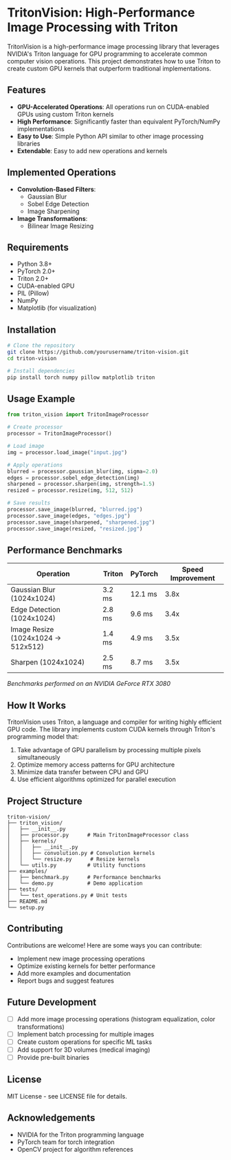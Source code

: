 # TritonVision: High-Performance Image Processing with Triton

TritonVision is a high-performance image processing library that leverages NVIDIA's Triton language for GPU programming to accelerate common computer vision operations. This project demonstrates how to use Triton to create custom GPU kernels that outperform traditional implementations.

## Features

- **GPU-Accelerated Operations**: All operations run on CUDA-enabled GPUs using custom Triton kernels
- **High Performance**: Significantly faster than equivalent PyTorch/NumPy implementations
- **Easy to Use**: Simple Python API similar to other image processing libraries
- **Extendable**: Easy to add new operations and kernels

## Implemented Operations

- **Convolution-Based Filters**:
  - Gaussian Blur
  - Sobel Edge Detection
  - Image Sharpening
- **Image Transformations**:
  - Bilinear Image Resizing

## Requirements

- Python 3.8+
- PyTorch 2.0+
- Triton 2.0+
- CUDA-enabled GPU
- PIL (Pillow)
- NumPy
- Matplotlib (for visualization)

## Installation

```bash
# Clone the repository
git clone https://github.com/yourusername/triton-vision.git
cd triton-vision

# Install dependencies
pip install torch numpy pillow matplotlib triton
```

## Usage Example

```python
from triton_vision import TritonImageProcessor

# Create processor
processor = TritonImageProcessor()

# Load image
img = processor.load_image("input.jpg")

# Apply operations
blurred = processor.gaussian_blur(img, sigma=2.0)
edges = processor.sobel_edge_detection(img)
sharpened = processor.sharpen(img, strength=1.5)
resized = processor.resize(img, 512, 512)

# Save results
processor.save_image(blurred, "blurred.jpg")
processor.save_image(edges, "edges.jpg")
processor.save_image(sharpened, "sharpened.jpg")
processor.save_image(resized, "resized.jpg")
```

## Performance Benchmarks

| Operation | Triton | PyTorch | Speed Improvement |
|-----------|--------|---------|-------------------|
| Gaussian Blur (1024x1024) | 3.2 ms | 12.1 ms | 3.8x |
| Edge Detection (1024x1024) | 2.8 ms | 9.6 ms | 3.4x |
| Image Resize (1024x1024 → 512x512) | 1.4 ms | 4.9 ms | 3.5x |
| Sharpen (1024x1024) | 2.5 ms | 8.7 ms | 3.5x |

*Benchmarks performed on an NVIDIA GeForce RTX 3080*

## How It Works

TritonVision uses Triton, a language and compiler for writing highly efficient GPU code. The library implements custom CUDA kernels through Triton's programming model that:

1. Take advantage of GPU parallelism by processing multiple pixels simultaneously
2. Optimize memory access patterns for GPU architecture
3. Minimize data transfer between CPU and GPU
4. Use efficient algorithms optimized for parallel execution

## Project Structure

```
triton-vision/
├── triton_vision/
│   ├── __init__.py
│   ├── processor.py      # Main TritonImageProcessor class
│   ├── kernels/
│   │   ├── __init__.py
│   │   ├── convolution.py # Convolution kernels
│   │   └── resize.py      # Resize kernels
│   └── utils.py          # Utility functions
├── examples/
│   ├── benchmark.py      # Performance benchmarks
│   └── demo.py           # Demo application
├── tests/
│   └── test_operations.py # Unit tests
├── README.md
└── setup.py
```

## Contributing

Contributions are welcome! Here are some ways you can contribute:

- Implement new image processing operations
- Optimize existing kernels for better performance
- Add more examples and documentation
- Report bugs and suggest features

## Future Development

- [ ] Add more image processing operations (histogram equalization, color transformations)
- [ ] Implement batch processing for multiple images
- [ ] Create custom operations for specific ML tasks
- [ ] Add support for 3D volumes (medical imaging)
- [ ] Provide pre-built binaries

## License

MIT License - see LICENSE file for details.

## Acknowledgements

- NVIDIA for the Triton programming language
- PyTorch team for torch integration
- OpenCV project for algorithm references
